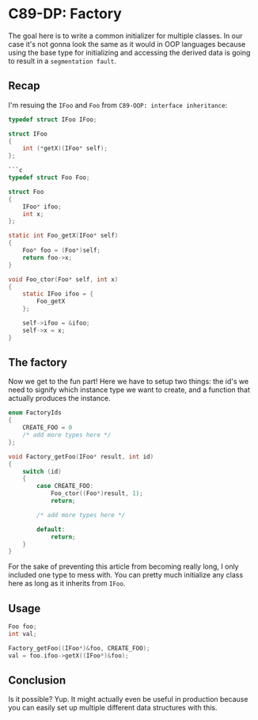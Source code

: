 # C89-DP: Factory

The goal here is to write a common initializer for multiple classes. In our
case it's not gonna look the same as it would in OOP languages because using
the base type for initializing and accessing the derived data is going to
result in a `segmentation fault`.

## Recap

I'm resuing the `IFoo` and `Foo` from `C89-OOP: interface inheritance`:

```c
typedef struct IFoo IFoo;

struct IFoo
{
    int (*getX)(IFoo* self);
};

```c
typedef struct Foo Foo;

struct Foo
{
    IFoo* ifoo;
    int x;
};

static int Foo_getX(IFoo* self)
{
    Foo* foo = (Foo*)self;
    return foo->x;
}

void Foo_ctor(Foo* self, int x)
{
    static IFoo ifoo = {
        Foo_getX
    };

    self->ifoo = &ifoo;
    self->x = x;
}
```

## The factory

Now we get to the fun part! Here we have to setup two things: the id's we need
to signify which instance type we want to create, and a function that actually
produces the instance.

```c
enum FactoryIds
{
    CREATE_FOO = 0
    /* add more types here */
};

void Factory_getFoo(IFoo* result, int id)
{
    switch (id)
    {
        case CREATE_FOO:
            Foo_ctor((Foo*)result, 1);
            return;

        /* add more types here */

        default:
            return;
    }
}
```

For the sake of preventing this article from becoming really long, I only
included one type to mess with. You can pretty much initialize any class here
as long as it inherits from `IFoo`.

## Usage

```c
Foo foo;
int val;

Factory_getFoo((IFoo*)&foo, CREATE_FOO);
val = foo.ifoo->getX((IFoo*)&foo);
```

## Conclusion

Is it possible? Yup. It might actually even be useful in production because you
can easily set up multiple different data structures with this.
